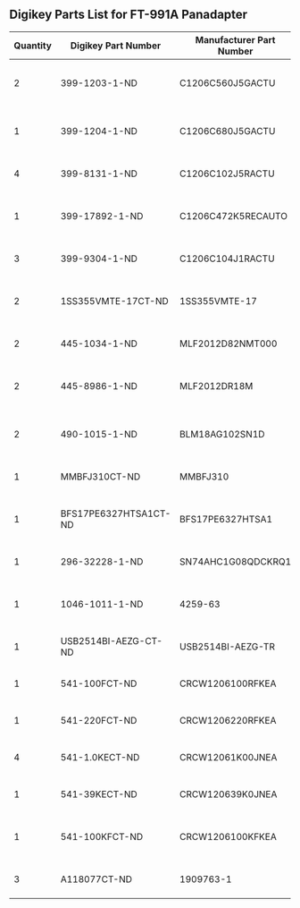 ## Digikey Parts List for FT-991A Panadapter

|Quantity | Digikey Part Number | Manufacturer Part Number | Description|
| --- |  --- |  --- |  --- |
|2 | 399-1203-1-ND | C1206C560J5GACTU | CAP CER 56PF 50V C0G/NP0 1206|
|1 | 399-1204-1-ND | C1206C680J5GACTU | CAP CER 68PF 50V C0G/NP0 1206|
|4 | 399-8131-1-ND | C1206C102J5RACTU | CAP CER 1000PF 50V X7R 1206|
|1 | 399-17892-1-ND | C1206C472K5RECAUTO | CAP CER 1206 4.7NF 50V X7R 10%|
|3 | 399-9304-1-ND | C1206C104J1RACTU | CAP CER 0.1UF 100V X7R 1206|
|2 | 1SS355VMTE-17CT-ND | 1SS355VMTE-17 | DIODE GEN PURP 80V 100MA UMD2|
|2 | 445-1034-1-ND | MLF2012D82NMT000 | FIXED IND 82NH 300MA 150 MOHM|
|2 | 445-8986-1-ND | MLF2012DR18M | FIXED IND 180NH 300MA 250 MOHM|
|2 | 490-1015-1-ND | BLM18AG102SN1D | FERRITE BEAD 1 KOHM 0603 1LN|
|1 | MMBFJ310CT-ND | MMBFJ310 | RF MOSFET N-CH JFET 10V SOT23|
|1 | BFS17PE6327HTSA1CT-ND | BFS17PE6327HTSA1 | RF TRANS NPN 15V 1.4GHZ SOT23-3|
|1 | 296-32228-1-ND | SN74AHC1G08QDCKRQ1 | IC GATE AND 1CH 2-INP SC70-5|
|1 | 1046-1011-1-ND | 4259-63 | IC RF SWITCH SPDT 3GHZ SC70-6|
|1 | USB2514BI-AEZG-CT-ND | USB2514BI-AEZG-TR | IC CONTROLLER USB 36QFN|
|1 | 541-100FCT-ND | CRCW1206100RFKEA | RES SMD 100 OHM 1% 1/4W 1206|
|1 | 541-220FCT-ND | CRCW1206220RFKEA | RES SMD 220 OHM 1% 1/4W 1206|
|4 | 541-1.0KECT-ND | CRCW12061K00JNEA | RES SMD 1K OHM 5% 1/4W 1206|
|1 | 541-39KECT-ND | CRCW120639K0JNEA | RES SMD 39K OHM 5% 1/4W 1206|
|1 | 541-100KFCT-ND | CRCW1206100KFKEA | RES SMD 100K OHM 1% 1/4W 1206|
|3 | A118077CT-ND | 1909763-1 | CONN UMCC JACK STR 50OHM SMD |
